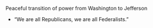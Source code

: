 
Peaceful transition of power from Washington to Jefferson
- “We are all Republicans, we are all Federalists.”


